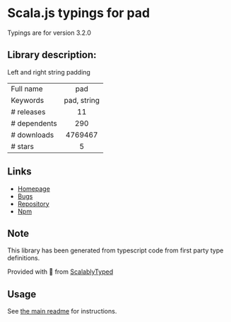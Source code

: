 
# Scala.js typings for pad

Typings are for version 3.2.0

## Library description:
Left and right string padding

|                    |                 |
| ------------------ | :-------------: |
| Full name          | pad |
| Keywords           | pad, string |
| # releases         | 11 |
| # dependents       | 290 |
| # downloads        | 4769467 |
| # stars            | 5 |

## Links
- [Homepage](https://github.com/adaltas/node-pad)
- [Bugs](https://github.com/adaltas/node-pad/issues)
- [Repository](https://github.com/adaltas/node-pad)
- [Npm](https://www.npmjs.com/package/pad)
    


## Note
This library has been generated from typescript code from first party type definitions.

Provided with :purple_heart: from [ScalablyTyped](https://github.com/oyvindberg/ScalablyTyped)

## Usage
See [the main readme](../../readme.md) for instructions.


